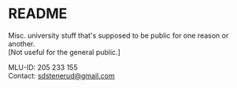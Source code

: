 # README

Misc. university stuff that's supposed to be public for one reason or another.<br>
[Not useful for the general public.]


MLU-ID: 205 233 155<br>
Contact: sdstenerud@gmail.com
